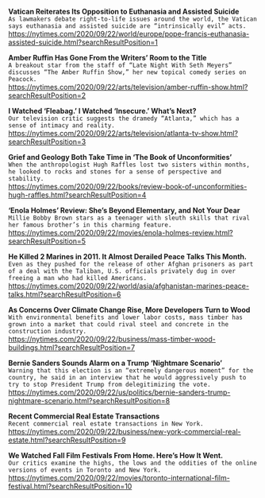 **Vatican Reiterates Its Opposition to Euthanasia and Assisted Suicide**\
`As lawmakers debate right-to-life issues around the world, the Vatican says euthanasia and assisted suicide are “intrinsically evil” acts.`\
https://nytimes.com/2020/09/22/world/europe/pope-francis-euthanasia-assisted-suicide.html?searchResultPosition=1

**Amber Ruffin Has Gone From the Writers’ Room to the Title**\
`A breakout star from the staff of “Late Night With Seth Meyers” discusses “The Amber Ruffin Show,” her new topical comedy series on Peacock.`\
https://nytimes.com/2020/09/22/arts/television/amber-ruffin-show.html?searchResultPosition=2

**I Watched ‘Fleabag.’ I Watched ‘Insecure.’ What’s Next?**\
`Our television critic suggests the dramedy “Atlanta,” which has a sense of intimacy and reality.`\
https://nytimes.com/2020/09/22/arts/television/atlanta-tv-show.html?searchResultPosition=3

**Grief and Geology Both Take Time in ‘The Book of Unconformities’**\
`When the anthropologist Hugh Raffles lost two sisters within months, he looked to rocks and stones for a sense of perspective and stability.`\
https://nytimes.com/2020/09/22/books/review-book-of-unconformities-hugh-raffles.html?searchResultPosition=4

**‘Enola Holmes’ Review: She’s Beyond Elementary, and Not Your Dear**\
`Millie Bobby Brown stars as a teenager with sleuth skills that rival her famous brother’s in this charming feature.`\
https://nytimes.com/2020/09/22/movies/enola-holmes-review.html?searchResultPosition=5

**He Killed 2 Marines in 2011. It Almost Derailed Peace Talks This Month.**\
`Even as they pushed for the release of other Afghan prisoners as part of a deal with the Taliban, U.S. officials privately dug in over freeing a man who had killed Americans.`\
https://nytimes.com/2020/09/22/world/asia/afghanistan-marines-peace-talks.html?searchResultPosition=6

**As Concerns Over Climate Change Rise, More Developers Turn to Wood**\
`With environmental benefits and lower labor costs, mass timber has grown into a market that could rival steel and concrete in the construction industry.`\
https://nytimes.com/2020/09/22/business/mass-timber-wood-buildings.html?searchResultPosition=7

**Bernie Sanders Sounds Alarm on a Trump ‘Nightmare Scenario’**\
`Warning that this election is an “extremely dangerous moment” for the country, he said in an interview that he would aggressively push to try to stop President Trump from delegitimizing the vote.`\
https://nytimes.com/2020/09/22/us/politics/bernie-sanders-trump-nightmare-scenario.html?searchResultPosition=8

**Recent Commercial Real Estate Transactions**\
`Recent commercial real estate transactions in New York.`\
https://nytimes.com/2020/09/22/business/new-york-commercial-real-estate.html?searchResultPosition=9

**We Watched Fall Film Festivals From Home. Here’s How It Went.**\
`Our critics examine the highs, the lows and the oddities of the online versions of events in Toronto and New York.`\
https://nytimes.com/2020/09/22/movies/toronto-international-film-festival.html?searchResultPosition=10

